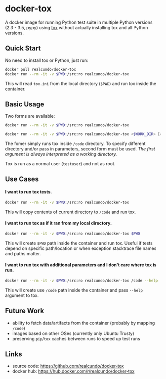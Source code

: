 # docker-tox
A docker image for running Python test suite in multiple Python versions (2.3 - 3.5, pypy) using [tox](http://tox.readthedocs.io/) without actually installing tox and all Python versions.

## Quick Start
No need to install tox or Python, just run:
```bash
docker pull realcundo/docker-tox
docker run --rm -it -v $PWD:/src:ro realcundo/docker-tox
```
This will read `tox.ini` from the local directory (`$PWD`) and run tox inside the container.

## Basic Usage
Two forms are available:
```bash
docker run --rm -it -v $PWD:/src:ro realcundo/docker-tox
```
```bash
docker run --rm -it -v $PWD:/src:ro realcundo/docker-tox <$WORK_DIR> [<tox-arg1>] [<tox-arg2>] [...]
```
The fomer simply runs tox inside `/code` directory.
To specify different directory and/or pass in parameters, second form must be used. *The first argument is always interpreted as a working directory.*

Tox is run as a normal user (`testuser`) and not as root.

## Use Cases
#### I want to run tox tests.
```bash
docker run --rm -it -v $PWD:/src:ro realcundo/docker-tox
```
This will copy contents of current directory to `/code` and run tox.
#### I want to run tox as if it ran from my local directory.
```bash
docker run --rm -it -v $PWD:/src:ro realcundo/docker-tox $PWD
```
This will create `$PWD` path inside the container and run tox. Useful if tests depend on specific path/location or when exception stacktrace file names and paths matter.
#### I want to run tox with additional parameters and I don't care where tox is run.
```bash
docker run --rm -it -v $PWD:/src:ro realcundo/docker-tox /code --help
```
This will create use `/code` path inside the container and pass `--help` argument to tox.

## Future Work
- ability to fetch data/artifacts from the container (probably by mapping `/code`)
- images based on other OSes (currently only Ubuntu Trusty)
- preserving `pip`/`tox` caches between runs to speed up test runs

## Links
- source code: https://github.com/realcundo/docker-tox
- docker hub: https://hub.docker.com/r/realcundo/docker-tox
